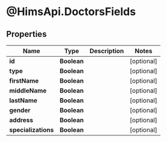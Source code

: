 # @HimsApi.DoctorsFields

## Properties

Name | Type | Description | Notes
------------ | ------------- | ------------- | -------------
**id** | **Boolean** |  | [optional] 
**type** | **Boolean** |  | [optional] 
**firstName** | **Boolean** |  | [optional] 
**middleName** | **Boolean** |  | [optional] 
**lastName** | **Boolean** |  | [optional] 
**gender** | **Boolean** |  | [optional] 
**address** | **Boolean** |  | [optional] 
**specializations** | **Boolean** |  | [optional] 


